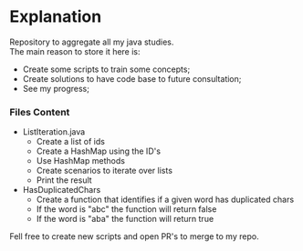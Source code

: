 # Explanation
Repository to aggregate all my java studies.  
The main reason to store it here is:  

- Create some scripts to train some concepts;
- Create solutions to have code base to future consultation;
- See my progress;  

### Files Content
- ListIteration.java
    - Create a list of ids
    - Create a HashMap using the ID's
    - Use HashMap methods
    - Create scenarios to iterate over lists
    - Print the result
- HasDuplicatedChars
    - Create a function that identifies if a given word has duplicated chars
    - If the word is "abc" the function will return false
    - If the word is "aba" the function will return true

Fell free to create new scripts and open PR's to merge to my repo.
